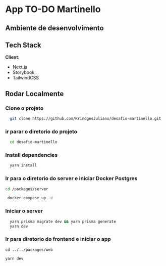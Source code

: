 # App TO-DO Martinello

## Ambiente de desenvolvimento

## Tech Stack

**Client:**

- Next.js
- Storybook
- TailwindCSS

## Rodar Localmente

### Clone o projeto

```bash
  git clone https://github.com/KrindgesJuliano/desafio-martinello.git
```

### ir parar o diretorio do projeto

```bash
  cd desafio-martinello
```

### Install dependencies

```bash
  yarn install
```

### Ir para o diretorio do server e iniciar Docker Postgres

```bash
cd /packages/server

 docker-compose up -d
```

### Iniciar o server

```bash
  yarn prisma migrate dev && yarn prisma generate
  yarn dev
```

### Ir para diretorio do frontend e iniciar o app

```
cd ../../packages/web

yarn dev
```
